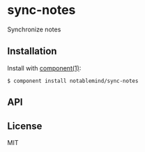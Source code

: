 
# sync-notes

  Synchronize notes

## Installation

  Install with [component(1)](http://component.io):

    $ component install notablemind/sync-notes

## API



## License

  MIT
